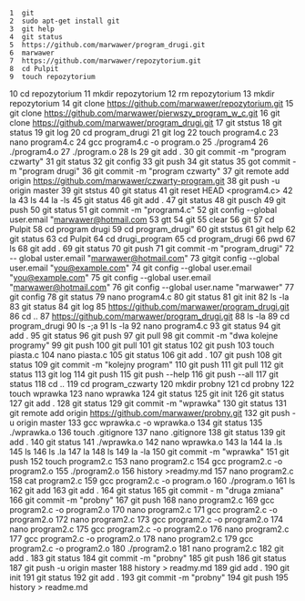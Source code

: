     1  git
    2  sudo apt-get install git
    3  git help
    4  git status
    5  https://github.com/marwawer/program_drugi.git
    6  marwawer
    7  https://github.com/marwawer/repozytorium.git
    8  cd Pulpit
    9  touch repozytorium
   10  cd repozytorium
   11  mkdir repozytorium
   12  rm repozytorium
   13  mkdir repozytorium
   14  git clone https://github.com/marwawer/repozytorium.git
   15  git clone https://github.com/marwawer/pierwszy_program_w_c.git
   16  git clone https://github.com/marwawer/program_drugi.git
   17  git ststus
   18  git status
   19  git log
   20  cd program_drugi
   21  git log
   22  touch program4.c
   23  nano program4.c
   24  gcc program4.c -o program.o
   25  ./program4
   26  ./program4.o
   27  ./program.o
   28  ls
   29  git add .
   30  git commit -m "program czwarty"
   31  git status
   32  git config
   33  git push
   34  git status
   35  got commit -m "program drugi"
   36  git commit -m "program czwarty"
   37  git remote add origin https://github.com/marwawer/czwarty-program.git
   38  git push -u origin master
   39  git ststus
   40  git status
   41  git reset HEAD <program4.c>
   42  la
   43  ls
   44  la -ls
   45  git status
   46  git add .
   47  git status
   48  git pusch
   49  git push
   50  git status
   51  git commit -m "program4.c"
   52  git config --global user.email "marwawer@hotmail.com
   53  gtt
   54  git
   55  clear
   56  git
   57  cd Pulpit
   58  cd program drugi
   59  cd program_drugi"
   60  git ststus
   61  git help
   62  git status
   63  cd Pulpit
   64  cd drugi_program
   65  cd program_drugi
   66  pwd
   67  ls
   68  git add .
   69  git status
   70  git push
   71  git commit -m "program_drugi"
   72  -- global uster.email "marwawer@hotmail.com"
   73  gitgit config --global user.email "you@example.com"
   74  git config --global user.email "you@example.com"
   75  git config --global user.email "marwawer@hotmail.com"
   76  git config --global user.name "marwawer"
   77  git config
   78  git status
   79  nano program4.c
   80  git status
   81  git init
   82  ls -la
   83  git status
   84  git log
   85  https://github.com/marwawer/program_drugi.git
   86  cd ..
   87  https://github.com/marwawer/program_drugi.git
   88  ls -la
   89  cd program_drugi
   90  ls -;a
   91  ls -la
   92  nano program4.c
   93  git status
   94  git add .
   95  git status
   96  git push
   97  git pull
   98  git commit -m "dwa kolejne programy"
   99  git push
  100  git pull
  101  git status
  102  git push
  103  touch piasta.c
  104  nano piasta.c
  105  git status
  106  git add .
  107  git push
  108  git status
  109  git commit -m "kolejny program"
  110  git push
  111  git pull
  112  git status
  113  git log
  114  git push
  115  git push --help
  116  git push --all
  117  git status
  118  cd ..
  119  cd program_czwarty
  120  mkdir probny
  121  cd probny
  122  touch wprawka
  123  nano wprawka
  124  git status
  125  git init
  126  git status
  127  git add .
  128  git status
  129  git commit -m "wprawka"
  130  git status
  131  git remote add origin https://github.com/marwawer/probny.git
  132  git push -u origin master
  133  gcc wprawka.c -o wprawka.o
  134  git status
  135  ./wprawka.o
  136  touch .gitignore
  137  nano .gitignore
  138  git status
  139  git add .
  140  git status
  141  ./wprawka.o
  142  nano wprawka.o
  143  la
  144  la .ls
  145  ls
  146  ls .la
  147  la
  148  ls
  149  la -la
  150  git commit -m "wprawka"
  151  git push
  152  touch program2.c
  153  nano program2.c
  154  gcc program2.c -o program2.o
  155  ./program2.o
  156  history >readmy.md
  157  nano program2.c
  158  cat program2.c
  159  gcc program2.c -o program.o
  160  ./program.o
  161  ls
  162  git add
  163  git add .
  164  git status
  165  git commit - m "druga zmiana"
  166  git commit -m "probny"
  167  git push
  168  nano program2.c
  169  gcc program2.c -o program2.o
  170  nano program2.c
  171  gcc program2.c -o program2.o
  172  nano program2.c
  173  gcc program2.c -o program2.o
  174  nano program2.c
  175  gcc program2.c -o program2.o
  176  nano program2.c
  177  gcc program2.c -o program2.o
  178  nano program2.c
  179  gcc program2.c -o program2.o
  180  ./program2.o
  181  nano program2.c
  182  git add .
  183  git status
  184  git commit -m "probny"
  185  git push
  186  git status
  187  git push -u origin master
  188  history > readmy.md
  189  gid add .
  190  git init
  191  git status
  192  git add .
  193  git commit -m "probny"
  194  git push
  195  history > readme.md

